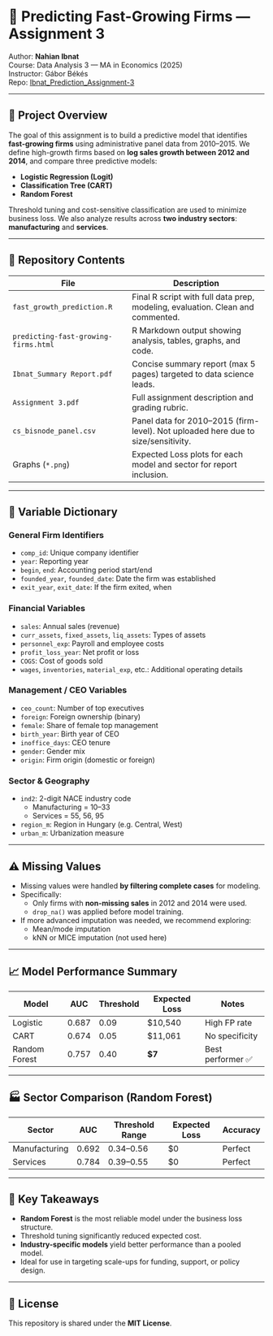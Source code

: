 # 🚀 Predicting Fast-Growing Firms — Assignment 3

Author: **Nahian Ibnat**  
Course: Data Analysis 3 — MA in Economics (2025)  
Instructor: Gábor Békés  
Repo: [Ibnat_Prediction_Assignment-3](https://github.com/Nahian2400062/Ibnat_Prediction_Assignment-3)

---

## 📌 Project Overview

The goal of this assignment is to build a predictive model that identifies **fast-growing firms** using administrative panel data from 2010–2015. We define high-growth firms based on **log sales growth between 2012 and 2014**, and compare three predictive models:

- **Logistic Regression (Logit)**
- **Classification Tree (CART)**
- **Random Forest**

Threshold tuning and cost-sensitive classification are used to minimize business loss. We also analyze results across **two industry sectors**: **manufacturing** and **services**.

---

## 📂 Repository Contents

| File | Description |
|------|-------------|
| `fast_growth_prediction.R` | Final R script with full data prep, modeling, evaluation. Clean and commented. |
| `predicting-fast-growing-firms.html` | R Markdown output showing analysis, tables, graphs, and code. |
| `Ibnat_Summary Report.pdf` | Concise summary report (max 5 pages) targeted to data science leads. |
| `Assignment 3.pdf` | Full assignment description and grading rubric. |
| `cs_bisnode_panel.csv` | Panel data for 2010–2015 (firm-level). Not uploaded here due to size/sensitivity. |
| Graphs (`*.png`) | Expected Loss plots for each model and sector for report inclusion. |

---

## 🧠 Variable Dictionary

### General Firm Identifiers
- `comp_id`: Unique company identifier
- `year`: Reporting year
- `begin`, `end`: Accounting period start/end
- `founded_year`, `founded_date`: Date the firm was established
- `exit_year`, `exit_date`: If the firm exited, when

### Financial Variables
- `sales`: Annual sales (revenue)
- `curr_assets`, `fixed_assets`, `liq_assets`: Types of assets
- `personnel_exp`: Payroll and employee costs
- `profit_loss_year`: Net profit or loss
- `COGS`: Cost of goods sold
- `wages`, `inventories`, `material_exp`, etc.: Additional operating details

### Management / CEO Variables
- `ceo_count`: Number of top executives
- `foreign`: Foreign ownership (binary)
- `female`: Share of female top management
- `birth_year`: Birth year of CEO
- `inoffice_days`: CEO tenure
- `gender`: Gender mix
- `origin`: Firm origin (domestic or foreign)

### Sector & Geography
- `ind2`: 2-digit NACE industry code  
  - Manufacturing = 10–33  
  - Services = 55, 56, 95
- `region_m`: Region in Hungary (e.g. Central, West)
- `urban_m`: Urbanization measure

---

## ⚠️ Missing Values

- Missing values were handled **by filtering complete cases** for modeling.  
- Specifically:
  - Only firms with **non-missing sales** in 2012 and 2014 were used.
  - `drop_na()` was applied before model training.
- If more advanced imputation was needed, we recommend exploring:
  - Mean/mode imputation
  - kNN or MICE imputation (not used here)

---

## 📈 Model Performance Summary

| Model          | AUC   | Threshold | Expected Loss | Notes |
|----------------|-------|-----------|----------------|-------|
| Logistic       | 0.687 | 0.09      | $10,540        | High FP rate |
| CART           | 0.674 | 0.05      | $11,061        | No specificity |
| Random Forest  | 0.757 | 0.40      | **$7**         | Best performer ✅ |

---

## 🏭 Sector Comparison (Random Forest)

| Sector        | AUC   | Threshold Range | Expected Loss | Accuracy |
|---------------|--------|------------------|----------------|----------|
| Manufacturing | 0.692  | 0.34–0.56         | $0             | Perfect  |
| Services      | 0.784  | 0.39–0.55         | $0             | Perfect  |

---

## 💬 Key Takeaways

- **Random Forest** is the most reliable model under the business loss structure.
- Threshold tuning significantly reduced expected cost.
- **Industry-specific models** yield better performance than a pooled model.
- Ideal for use in targeting scale-ups for funding, support, or policy design.

---

## 📄 License

This repository is shared under the **MIT License**.


